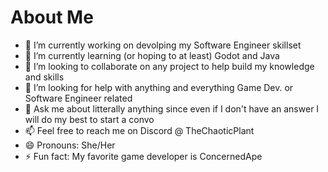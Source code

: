 # About Me
- 🔭 I’m currently working on devolping my Software Engineer skillset 
- 🌱 I’m currently learning (or hoping to at least) Godot and Java
- 👯 I’m looking to collaborate on any project to help build my knowledge and skills
- 🤔 I’m looking for help with anything and everything Game Dev. or Software Engineer related 
- 💬 Ask me about litterally anything since even if I don't have an answer I will do my best to start a convo
- 📫 Feel free to reach me on Discord @ TheChaoticPlant
- 😄 Pronouns: She/Her
- ⚡ Fun fact: My favorite game developer is ConcernedApe

